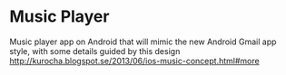 Music Player
============

Music player app on Android that will mimic the new Android Gmail app style, with some details guided by this design http://kurocha.blogspot.se/2013/06/ios-music-concept.html#more
